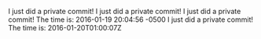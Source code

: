 I just did a private commit!
I just did a private commit!
I just did a private commit! The time is: 2016-01-19 20:04:56 -0500
I just did a private commit! The time is: 2016-01-20T01:00:07Z
